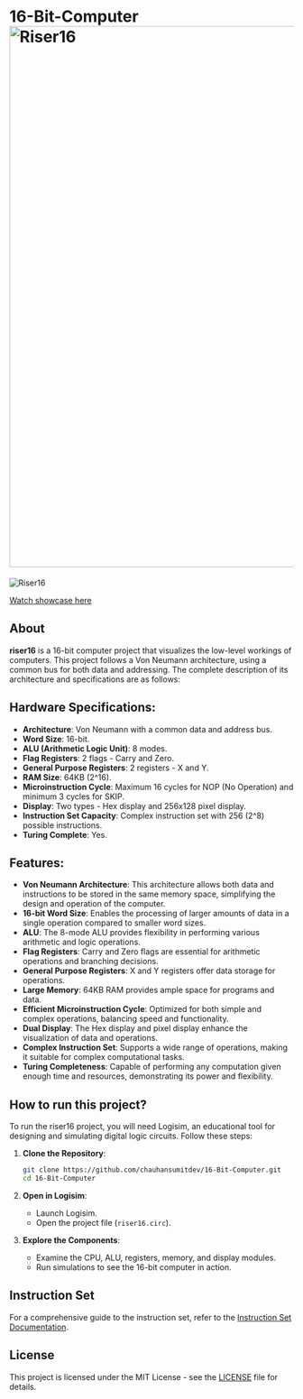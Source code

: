 # 16-Bit-Computer<img width="960" alt="Riser16" src="https://github.com/chauhansumitdev/16-Bit-Computer/assets/103536827/ddf212d3-1ec9-4028-a8e3-6dab1b1e2df6">
![Riser16](https://github.com/chauhansumitdev/16-Bit-Computer/assets/103536827/350c0d2e-f081-4130-8a45-852a0d762a58)

[Watch showcase here](link)

## About

**riser16** is a 16-bit computer project that visualizes the low-level workings of computers. This project follows a Von Neumann architecture, using a common bus for both data and addressing. The complete description of its architecture and specifications are as follows:

## Hardware Specifications:
- **Architecture**: Von Neumann with a common data and address bus.
- **Word Size**: 16-bit.
- **ALU (Arithmetic Logic Unit)**: 8 modes.
- **Flag Registers**: 2 flags - Carry and Zero.
- **General Purpose Registers**: 2 registers - X and Y.
- **RAM Size**: 64KB (2^16).
- **Microinstruction Cycle**: Maximum 16 cycles for NOP (No Operation) and minimum 3 cycles for SKIP.
- **Display**: Two types - Hex display and 256x128 pixel display.
- **Instruction Set Capacity**: Complex instruction set with 256 (2^8) possible instructions.
- **Turing Complete**: Yes.

## Features:
- **Von Neumann Architecture**: This architecture allows both data and instructions to be stored in the same memory space, simplifying the design and operation of the computer.
- **16-bit Word Size**: Enables the processing of larger amounts of data in a single operation compared to smaller word sizes.
- **ALU**: The 8-mode ALU provides flexibility in performing various arithmetic and logic operations.
- **Flag Registers**: Carry and Zero flags are essential for arithmetic operations and branching decisions.
- **General Purpose Registers**: X and Y registers offer data storage for operations.
- **Large Memory**: 64KB RAM provides ample space for programs and data.
- **Efficient Microinstruction Cycle**: Optimized for both simple and complex operations, balancing speed and functionality.
- **Dual Display**: The Hex display and pixel display enhance the visualization of data and operations.
- **Complex Instruction Set**: Supports a wide range of operations, making it suitable for complex computational tasks.
- **Turing Completeness**: Capable of performing any computation given enough time and resources, demonstrating its power and flexibility.

## How to run this project?
To run the riser16 project, you will need Logisim, an educational tool for designing and simulating digital logic circuits. Follow these steps:

1. **Clone the Repository**:
   ```bash
   git clone https://github.com/chauhansumitdev/16-Bit-Computer.git
   cd 16-Bit-Computer
   ```

2. **Open in Logisim**:
   - Launch Logisim.
   - Open the project file (`riser16.circ`).

3. **Explore the Components**:
   - Examine the CPU, ALU, registers, memory, and display modules.
   - Run simulations to see the 16-bit computer in action.

## Instruction Set
For a comprehensive guide to the instruction set, refer to the [Instruction Set Documentation](link-to-instruction-set-file).

## License
This project is licensed under the MIT License - see the [LICENSE](link-to-license) file for details.